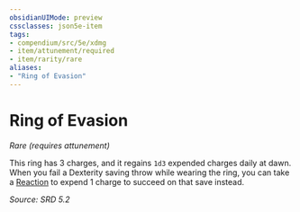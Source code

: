 ```yaml
---
obsidianUIMode: preview
cssclasses: json5e-item
tags:
- compendium/src/5e/xdmg
- item/attunement/required
- item/rarity/rare
aliases: 
- "Ring of Evasion"
---
```

# Ring of Evasion
*Rare (requires attunement)*  


This ring has 3 charges, and it regains `1d3` expended charges daily at dawn. When you fail a Dexterity saving throw while wearing the ring, you can take a [Reaction](reaction-xphb.md) to expend 1 charge to succeed on that save instead.

*Source: SRD 5.2*